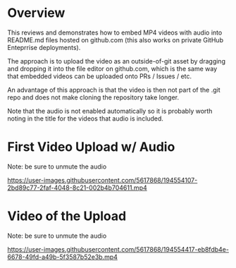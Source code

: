 # Overview

This reviews and demonstrates how to embed MP4 videos with audio into README.md files hosted on github.com (this also works on private GitHub Enteprrise deployments).

The approach is to upload the video as an outside-of-git asset by dragging and dropping it into the file editor on github.com, which is the same way that embedded videos can be uploaded onto PRs / Issues / etc.

An advantage of this approach is that the video is then not part of the .git repo and does not make cloning the repository take longer.

Note that the audio is not enabled automatically so it is probably worth noting in the title for the videos that audio is included.


# First Video Upload w/ Audio

Note: be sure to unmute the audio

https://user-images.githubusercontent.com/5617868/194554107-2bd89c77-2faf-4048-8c21-002b4b704611.mp4

# Video of the Upload

Note: be sure to unmute the audio

https://user-images.githubusercontent.com/5617868/194554417-eb8fdb4e-6678-49fd-a49b-5f3587b52e3b.mp4
